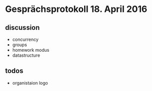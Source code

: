 # Gesprächsprotokoll 18. April 2016

## discussion
- concurrency
- groups
- homework modus
- datastructure

## todos
- organistaion logo
